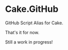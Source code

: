 Cake.GitHub
===========

GitHub Script Alias for Cake.

That's it for now.

Still a work in progress!
